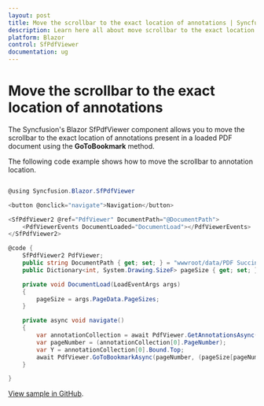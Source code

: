 ```yaml
---
layout: post
title: Move the scrollbar to the exact location of annotations | Syncfusion
description: Learn here all about move scrollbar to the exact location of annotations in Syncfusion Blazor SfPdfViewer component and more.
platform: Blazor
control: SfPdfViewer
documentation: ug
---
```


# Move the scrollbar to the exact location of annotations

The Syncfusion's Blazor SfPdfViewer component allows you to move the scrollbar to the exact location of annotations present in a loaded PDF document using the **GoToBookmark** method.

The following code example shows how to move the scrollbar to annotation location.

```csharp

@using Syncfusion.Blazor.SfPdfViewer

<button @onclick="navigate">Navigation</button>

<SfPdfViewer2 @ref="PdfViewer" DocumentPath="@DocumentPath">
    <PdfViewerEvents DocumentLoaded="DocumentLoad"></PdfViewerEvents>
</SfPdfViewer2>

@code {
    SfPdfViewer2 PdfViewer;
    public string DocumentPath { get; set; } = "wwwroot/data/PDF Succinctly.pdf";
    public Dictionary<int, System.Drawing.SizeF> pageSize { get; set; }

    private void DocumentLoad(LoadEventArgs args)
    {
        pageSize = args.PageData.PageSizes;
    }

    private async void navigate()
    {
        var annotationCollection = await PdfViewer.GetAnnotationsAsync();
        var pageNumber = (annotationCollection[0].PageNumber);
        var Y = annotationCollection[0].Bound.Top;
        await PdfViewer.GoToBookmarkAsync(pageNumber, (pageSize[pageNumber].Height - Y));
    }

}

```

[View sample in GitHub](https://github.com/SyncfusionExamples/blazor-pdf-viewer-examples/tree/master/Common/Move%20scrollbar%20programmatically).
